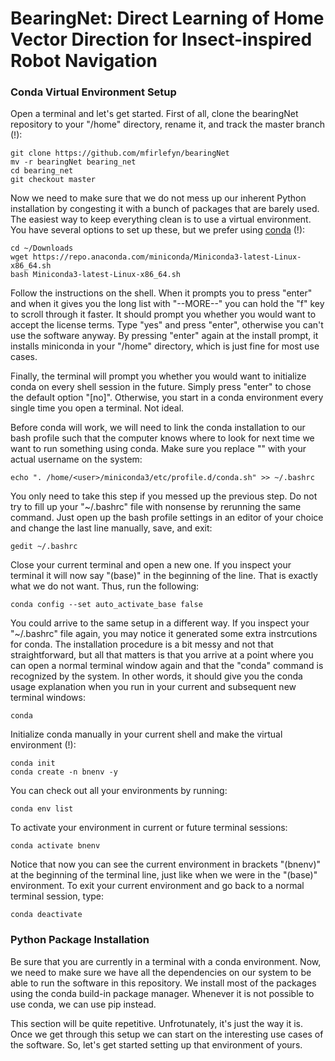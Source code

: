 # BearingNet: Direct Learning of Home Vector Direction for Insect-inspired Robot Navigation

### Conda Virtual Environment Setup
Open a terminal and let's get started. First of all, clone the bearingNet repository to your "/home" directory, rename it, and track the master branch (!):
```console
git clone https://github.com/mfirlefyn/bearingNet
mv -r bearingNet bearing_net
cd bearing_net
git checkout master
```

Now we need to make sure that we do not mess up our inherent Python installation by congesting it with a bunch of packages that are barely used. The easiest way to keep everything clean is to use a virtual environment. You have several options to set up these, but we prefer using [conda](https://conda.io/projects/conda/en/latest/index.html) (!):
```console
cd ~/Downloads
wget https://repo.anaconda.com/miniconda/Miniconda3-latest-Linux-x86_64.sh
bash Miniconda3-latest-Linux-x86_64.sh
```

Follow the instructions on the shell. When it prompts you to press "enter" and when it gives you the long list with "--MORE--" you can hold the "f" key to scroll through it faster. It should prompt you whether you would want to accept the license terms. Type "yes" and press "enter", otherwise you can't use the software anyway. By pressing "enter" again at the install prompt, it installs miniconda in your "/home" directory, which is just fine for most use cases.

Finally, the terminal will prompt you whether you would want to initialize conda on every shell session in the future. Simply press "enter" to chose the default option "[no]". Otherwise, you start in a conda environment every single time you open a terminal. Not ideal.

Before conda will work, we will need to link the conda installation to our bash profile such that the computer knows where to look for next time we want to run something using conda. Make sure you replace "<user>" with your actual username on the system:
```console
echo ". /home/<user>/miniconda3/etc/profile.d/conda.sh" >> ~/.bashrc
```

You only need to take this step if you messed up the previous step. Do not try to fill up your "~/.bashrc" file with nonsense by rerunning the same command. Just open up the bash profile settings in an editor of your choice and change the last line manually, save, and exit:
```console
gedit ~/.bashrc
```

Close your current terminal and open a new one. If you inspect your terminal it will now say "(base)" in the beginning of the line. That is exactly what we do not want. Thus, run the following:
```console
conda config --set auto_activate_base false
```

You could arrive to the same setup in a different way. If you inspect your "~/.bashrc" file again, you may notice it generated some extra instrcutions for conda. The installation procedure is a bit messy and not that straightforward, but all that matters is that you arrive at a point where you can open a normal terminal window again and that the "conda" command is recognized by the system. In other words, it should give you the conda usage explanation when you run in your current and subsequent new terminal windows:
```console
conda
```

Initialize conda manually in your current shell and make the virtual environment (!):
```console
conda init
conda create -n bnenv -y
```

You can check out all your environments by running:
```console
conda env list
```

To activate your environment in current or future terminal sessions:
```console
conda activate bnenv
```

Notice that now you can see the current environment in brackets "(bnenv)" at the beginning of the terminal line, just like when we were in the "(base)" environment. To exit your current environment and go back to a normal terminal session, type:
```console
conda deactivate
```

### Python Package Installation
Be sure that you are currently in a terminal with a conda environment. Now, we need to make sure we have all the dependencies on our system to be able to run the software in this repository. We install most of the packages using the conda build-in package manager. Whenever it is not possible to use conda, we can use pip instead.

This section will be quite repetitive. Unfrotunately, it's just the way it is. Once we get through this setup we can start on the interesting use cases of the software. So, let's get started setting up that environment of yours.

